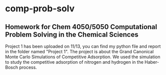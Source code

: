 # comp-prob-solv
Homework for Chem 4050/5050 Computational Problem Solving in the Chemical Sciences
---------------
Project 1 has been uploaded on 11/13, you can find my python file and report in the folder named "Project 1".
The project is about the Grand Canonical Monte Carlo Simulations of Competitive Adsorption.
We used the simulation to study the competitive adsorption of nitrogen and hydrogen in the Haber-Bosch process.
